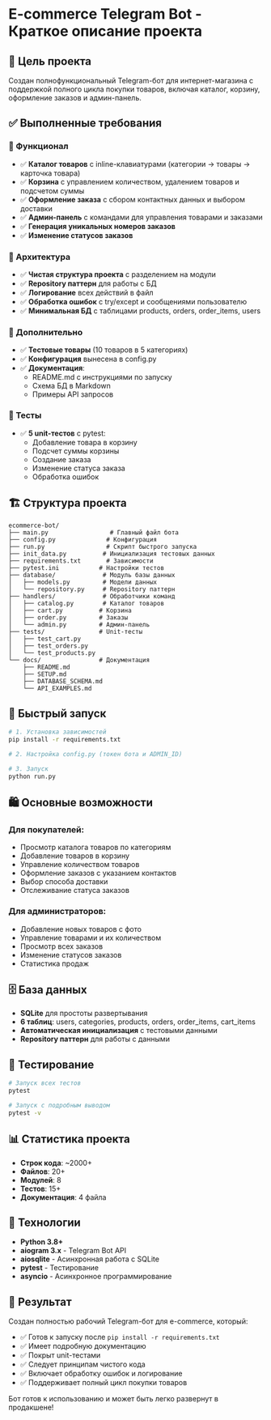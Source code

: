 # E-commerce Telegram Bot - Краткое описание проекта

## 🎯 Цель проекта

Создан полнофункциональный Telegram-бот для интернет-магазина с поддержкой полного цикла покупки товаров, включая каталог, корзину, оформление заказов и админ-панель.

## ✅ Выполненные требования

### 🔹 Функционал
- ✅ **Каталог товаров** с inline-клавиатурами (категории → товары → карточка товара)
- ✅ **Корзина** с управлением количеством, удалением товаров и подсчетом суммы
- ✅ **Оформление заказа** с сбором контактных данных и выбором доставки
- ✅ **Админ-панель** с командами для управления товарами и заказами
- ✅ **Генерация уникальных номеров заказов**
- ✅ **Изменение статусов заказов**

### 🔹 Архитектура
- ✅ **Чистая структура проекта** с разделением на модули
- ✅ **Repository паттерн** для работы с БД
- ✅ **Логирование** всех действий в файл
- ✅ **Обработка ошибок** с try/except и сообщениями пользователю
- ✅ **Минимальная БД** с таблицами products, orders, order_items, users

### 🔹 Дополнительно
- ✅ **Тестовые товары** (10 товаров в 5 категориях)
- ✅ **Конфигурация** вынесена в config.py
- ✅ **Документация**:
  - README.md с инструкциями по запуску
  - Схема БД в Markdown
  - Примеры API запросов

### 🔹 Тесты
- ✅ **5 unit-тестов** с pytest:
  - Добавление товара в корзину
  - Подсчет суммы корзины
  - Создание заказа
  - Изменение статуса заказа
  - Обработка ошибок

## 🏗️ Структура проекта

```
ecommerce-bot/
├── main.py                 # Главный файл бота
├── config.py              # Конфигурация
├── run.py                 # Скрипт быстрого запуска
├── init_data.py          # Инициализация тестовых данных
├── requirements.txt       # Зависимости
├── pytest.ini           # Настройки тестов
├── database/             # Модуль базы данных
│   ├── models.py         # Модели данных
│   └── repository.py     # Repository паттерн
├── handlers/             # Обработчики команд
│   ├── catalog.py        # Каталог товаров
│   ├── cart.py          # Корзина
│   ├── order.py         # Заказы
│   └── admin.py         # Админ-панель
├── tests/               # Unit-тесты
│   ├── test_cart.py
│   ├── test_orders.py
│   └── test_products.py
└── docs/                # Документация
    ├── README.md
    ├── SETUP.md
    ├── DATABASE_SCHEMA.md
    └── API_EXAMPLES.md
```

## 🚀 Быстрый запуск

```bash
# 1. Установка зависимостей
pip install -r requirements.txt

# 2. Настройка config.py (токен бота и ADMIN_ID)

# 3. Запуск
python run.py
```

## 🛍️ Основные возможности

### Для покупателей:
- Просмотр каталога товаров по категориям
- Добавление товаров в корзину
- Управление количеством товаров
- Оформление заказов с указанием контактов
- Выбор способа доставки
- Отслеживание статуса заказов

### Для администраторов:
- Добавление новых товаров с фото
- Управление товарами и их количеством
- Просмотр всех заказов
- Изменение статусов заказов
- Статистика продаж

## 🗄️ База данных

- **SQLite** для простоты развертывания
- **6 таблиц**: users, categories, products, orders, order_items, cart_items
- **Автоматическая инициализация** с тестовыми данными
- **Repository паттерн** для работы с данными

## 🧪 Тестирование

```bash
# Запуск всех тестов
pytest

# Запуск с подробным выводом
pytest -v
```

## 📊 Статистика проекта

- **Строк кода**: ~2000+
- **Файлов**: 20+
- **Модулей**: 8
- **Тестов**: 15+
- **Документация**: 4 файла

## 🔧 Технологии

- **Python 3.8+**
- **aiogram 3.x** - Telegram Bot API
- **aiosqlite** - Асинхронная работа с SQLite
- **pytest** - Тестирование
- **asyncio** - Асинхронное программирование

## 🎉 Результат

Создан полностью рабочий Telegram-бот для e-commerce, который:
- ✅ Готов к запуску после `pip install -r requirements.txt`
- ✅ Имеет подробную документацию
- ✅ Покрыт unit-тестами
- ✅ Следует принципам чистого кода
- ✅ Включает обработку ошибок и логирование
- ✅ Поддерживает полный цикл покупки товаров

Бот готов к использованию и может быть легко развернут в продакшене!
